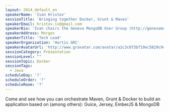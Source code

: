 ```yaml
---
layout: 2014_default_en
speakerName: 'Ivan Hristov'
sessionTitle: 'Bringing together Docker, Grunt & Maven'
speakerEmail: hristov.iv@gmail.com
speakerBio: 'Ivan chairs the Geneva MongoDB User Group (http://genevamug.ch/) and works as a Technical Lead for Hortis GRC SA (http://www.hortis.ch/). In his free time, he maintains a technical blog (http://ingini.org/) and contributes to open-source projects.  '
speakerAddress: Morges
speakerTitle: 'Tech Lead'
speakerOrganization: 'Hortis GRC'
speakerAvatarUrl: 'http://www.gravatar.com/avatar/a2c3c073bf19ec5829c9cb48c153b5f0?size=200'
sessionCategory: Présentation
sessionLevel: ""
sessionTopic: Docker
sessionTags:
  - Java
scheduleDay: '?'
scheduleOrder: '?'
scheduleRoom: '?'
---
```


Come and see how you can orchestrate Maven, Grunt & Docker to build an application based on (among others): Guice, Jersey, EmberJS & MongoDB 
